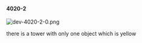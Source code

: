 #### 4020-2
![dev-4020-2-0.png](https://github.com/lil-lab/nlvr/raw/master/nlvr/dev/images/0/dev-4020-2-0.png "dev-4020-2-0.png")

there is a tower with only one object which is yellow